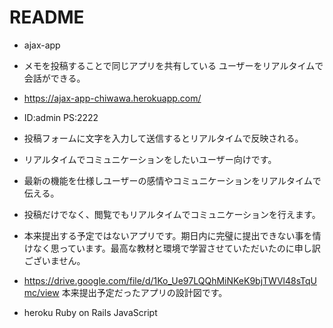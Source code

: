 # README

* ajax-app

* メモを投稿することで同じアプリを共有している
ユーザーをリアルタイムで会話ができる。

* https://ajax-app-chiwawa.herokuapp.com/

* ID:admin PS:2222

* 投稿フォームに文字を入力して送信するとリアルタイムで反映される。

* リアルタイムでコミュニケーションをしたいユーザー向けです。

* 最新の機能を仕様しユーザーの感情やコミュニケーションをリアルタイムで伝える。

* 投稿だけでなく、閲覧でもリアルタイムでコミュニケーションを行えます。

* 本来提出する予定ではないアプリです。期日内に完璧に提出できない事を情けなく思っています。最高な教材と環境で学習させていただいたのに申し訳ございません。

* https://drive.google.com/file/d/1Ko_Ue97LQQhMiNKeK9bjTWVl48sTqUmc/view 本来提出予定だったアプリの設計図です。

* heroku Ruby on Rails JavaScript
